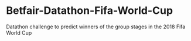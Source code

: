 # Betfair-Datathon-Fifa-World-Cup
Datathon challenge to predict winners of the group stages in the 2018 Fifa World Cup
